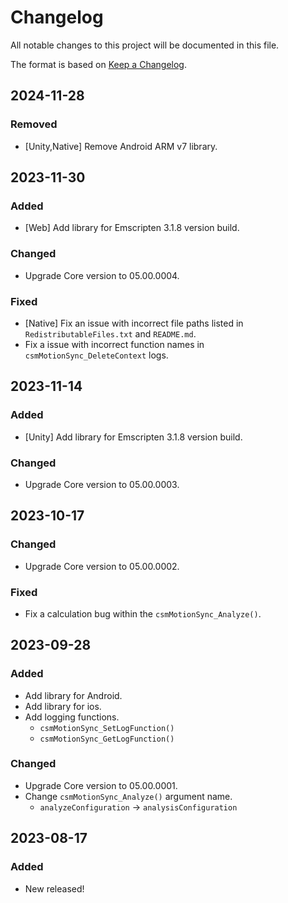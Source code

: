 # Changelog

All notable changes to this project will be documented in this file.

The format is based on [Keep a Changelog](https://keepachangelog.com/en/1.0.0/).


## 2024-11-28

### Removed

* [Unity,Native] Remove Android ARM v7 library.


## 2023-11-30

### Added

* [Web] Add library for Emscripten 3.1.8 version build.

### Changed

* Upgrade Core version to 05.00.0004.

### Fixed

* [Native] Fix an issue with incorrect file paths listed in `RedistributableFiles.txt` and `README.md`.
* Fix a issue with incorrect function names in `csmMotionSync_DeleteContext` logs.


## 2023-11-14

### Added

* [Unity] Add library for Emscripten 3.1.8 version build.

### Changed

* Upgrade Core version to 05.00.0003.


## 2023-10-17

### Changed

* Upgrade Core version to 05.00.0002.

### Fixed

* Fix a calculation bug within the `csmMotionSync_Analyze()`.


## 2023-09-28

### Added

* Add library for Android.
* Add library for ios.
* Add logging functions.
  * `csmMotionSync_SetLogFunction()`
  * `csmMotionSync_GetLogFunction()`


### Changed

* Upgrade Core version to 05.00.0001.
* Change `csmMotionSync_Analyze()` argument name.
  * `analyzeConfiguration` -> `analysisConfiguration`


## 2023-08-17

### Added

* New released!
